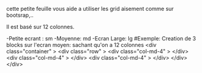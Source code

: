 cette petite feuille vous aide a utiliser les grid aisement comme sur bootsrap,..

Il est basé sur 12 colonnes.

-Petite ecrant : sm
-Moyenne: md
-Ecran Large: lg
#Exemple: Creation de 3 blocks sur l'ecran moyen: sachant qu'on a 12 colonnes
 &lt;div class="container" &gt;
  &lt;div class="row" &gt;
   &lt;div class="col-md-4" &gt;
    &lt;/div&gt;
     &lt;div class="col-md-4" &gt;
    &lt;/div&gt;
     &lt;div class="col-md-4" &gt;
    &lt;/div&gt;
    &lt;/div&gt;
    &lt;/div&gt;
